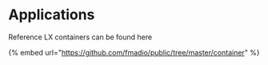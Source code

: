 # Applications

Reference LX containers can be found here

{% embed url="https://github.com/fmadio/public/tree/master/container" %}
